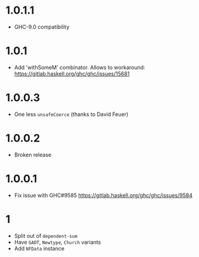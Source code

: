 # 1.0.1.1

- GHC-9.0 compatibility

# 1.0.1

- Add 'withSomeM' combinator.
  Allows to workaround: https://gitlab.haskell.org/ghc/ghc/issues/15681

# 1.0.0.3

- One less `unsafeCoerce` (thanks to David Feuer)

# 1.0.0.2

- Broken release

# 1.0.0.1

- Fix issue with GHC#9585 https://gitlab.haskell.org/ghc/ghc/issues/9584

# 1

- Split out of `dependent-sum`
- Have `GADT`, `Newtype`, `Church` variants
- Add `NFData` instance
